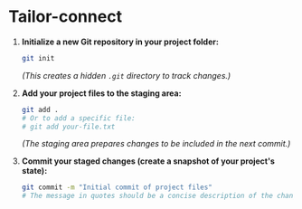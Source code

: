 # Tailor-connect

1.  **Initialize a new Git repository in your project folder:**
    ```bash
    git init
    ```
    *(This creates a hidden `.git` directory to track changes.)*

2.  **Add your project files to the staging area:**
    ```bash
    git add .
    # Or to add a specific file:
    # git add your-file.txt
    ```
    *(The staging area prepares changes to be included in the next commit.)*

3.  **Commit your staged changes (create a snapshot of your project's state):**
    ```bash
    git commit -m "Initial commit of project files"
    # The message in quotes should be a concise description of the changes.
    ```
